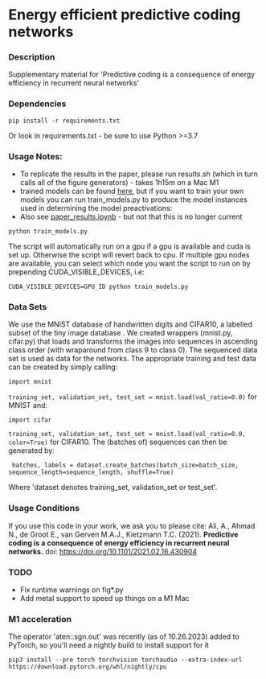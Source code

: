 # Energy efficient predictive coding networks

### Description
Supplementary material for 'Predictive coding is a consequence of energy efficiency in recurrent  neural networks'

### Dependencies

```pip install -r requirements.txt```

Or look in requirements.txt - be sure to use Python >=3.7

### Usage Notes:
- To replicate the results in the paper, please run results.sh (which in turn calls all of the figure generators) - takes 1h15m on a Mac M1
- trained models can be found [here](https://osf.io/c57d4/), but if you want to train your own models you can run train_models.py to produce the model instances used in determining the model preactivations:
- Also see [paper_results.ipynb](https://github.com/KietzmannLab/EmergentPredictiveCoding/blob/master/paper_results.ipynb) - but not that this is no longer current

```python train_models.py```


The script will automatically run on a gpu if a gpu is available and cuda is set up. Otherwise the script will revert back to cpu. If multiple gpu nodes are available, you can select which node you want the script to run on by prepending CUDA_VISIBLE_DEVICES, i.e:

```CUDA_VISIBLE_DEVICES=GPU_ID python train_models.py```

### Data Sets
We use the MNIST database of handwritten digits and CIFAR10, a labelled subset of the tiny image database . We created wrappers (mnist.py, cifar.py) that loads and transforms the images into sequences in ascending class order (with wraparound from class 9 to class 0). The sequenced data set is used as data for the networks. The appropriate training and test data can be created by simply calling: 

```import mnist```

```training_set, validation_set, test_set = mnist.load(val_ratio=0.0)```
for MNIST and:

```import cifar```

```training_set, validation_set, test_set = mnist.load(val_ratio=0.0, color=True)```
for CIFAR10. 
The (batches of) sequences can then be generated by:


``` batches, labels = dataset.create_batches(batch_size=batch_size, sequence_length=sequence_length, shuffle=True)```


Where 'dataset denotes training_set, validation_set or test_set'. 

### Usage Conditions
If you use this code in your work, we ask you to please cite:
Ali, A., Ahmad N., de Groot E., van Gerven M.A.J., Kietzmann T.C. (2021). **Predictive coding is a consequence of energy efficiency in recurrent neural networks.** doi: https://doi.org/10.1101/2021.02.16.430904

### TODO

- Fix runtime warnings on fig*.py
- Add metal support to speed up things on a M1 Mac


### M1 acceleration

The operator 'aten::sgn.out' was recently (as of 10.26.2023) added to PyTorch, so you'll need a nightly
build to install support for it


```pip3 install --pre torch torchvision torchaudio --extra-index-url https://download.pytorch.org/whl/nightly/cpu```
